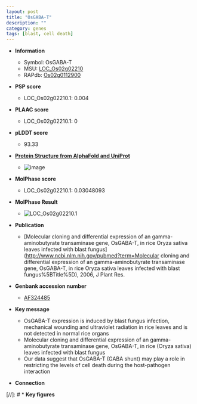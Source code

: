 ```yaml
---
layout: post
title: "OsGABA-T"
description: ""
category: genes
tags: [blast, cell death]
---
```


* **Information**  
    + Symbol: OsGABA-T  
    + MSU: [LOC_Os02g02210](http://rice.plantbiology.msu.edu/cgi-bin/ORF_infopage.cgi?orf=LOC_Os02g02210)  
    + RAPdb: [Os02g0112900](http://rapdb.dna.affrc.go.jp/viewer/gbrowse_details/irgsp1?name=Os02g0112900)  

* **PSP score**  
    + LOC_Os02g02210.1: 0.004 

* **PLAAC score**  
    + LOC_Os02g02210.1: 0 

* **pLDDT score**
    + 93.33

* **[Protein Structure from AlphaFold and UniProt](https://www.uniprot.org/uniprotkb/Q6ZH29/entry#structure)**
    + ![image](https://ricepsp.github.io/images/Q6/AF-Q6ZH29-F1.png)

* **MolPhase score**
    + LOC_Os02g02210.1: 0.03048093

* **MolPhase Result**
    + ![LOC_Os02g02210.1](https://304243504.github.io/Pictures/LOC_Os02g/LOC_Os02g02210.1.png)

* **Publication**  
    + [Molecular cloning and differential expression of an gamma-aminobutyrate transaminase gene, OsGABA-T, in rice Oryza sativa leaves infected with blast fungus](http://www.ncbi.nlm.nih.gov/pubmed?term=Molecular cloning and differential expression of an gamma-aminobutyrate transaminase gene, OsGABA-T, in rice Oryza sativa leaves infected with blast fungus%5BTitle%5D), 2006, J Plant Res.

* **Genbank accession number**  
    + [AF324485](http://www.ncbi.nlm.nih.gov/nuccore/AF324485)

* **Key message**  
    + OsGABA-T expression is induced by blast fungus infection, mechanical wounding and ultraviolet radiation in rice leaves and is not detected in normal rice organs
    + Molecular cloning and differential expression of an gamma-aminobutyrate transaminase gene, OsGABA-T, in rice (Oryza sativa) leaves infected with blast fungus
    + Our data suggest that OsGABA-T (GABA shunt) may play a role in restricting the levels of cell death during the host-pathogen interaction

* **Connection**  

[//]: # * **Key figures**  


